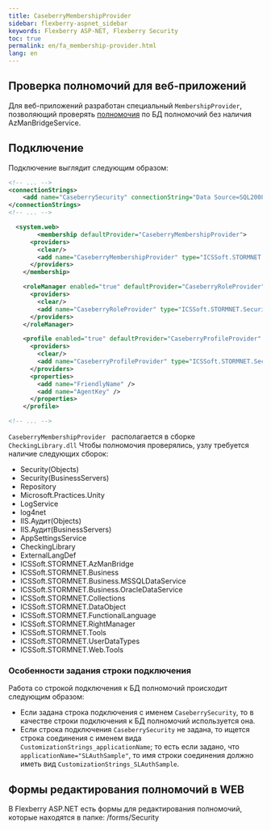 ```yaml
---
title: CaseberryMembershipProvider 
sidebar: flexberry-aspnet_sidebar
keywords: Flexberry ASP-NET, Flexberry Security
toc: true
permalink: en/fa_membership-provider.html
lang: en
---
```


## Проверка полномочий для веб-приложений

Для веб-приложений разработан специальный `MembershipProvider`, позволяющий проверять [полномочия](efs_right-manager-module.html) по БД полномочий без наличия AzManBridgeService.

## Подключение

Подключение выглядит следующим образом:

``` xml
<!-- ... -->
<connectionStrings>
    <add name="CaseberrySecurity" connectionString="Data Source=SQL2008R2;Initial Catalog=Test;Integrated Security=False;USER ID=editor;Password=123456;" providerName="ICSSoft.STORMNET.Business.MSSQLDataService, ICSSoft.STORMNET.Business.MSSQLDataService, Version=1.0.0.1, Culture=neutral, PublicKeyToken=49b42003269a4a66"/>
</connectionStrings>
<!-- ... -->

  <system.web>
        <membership defaultProvider="CaseberryMembershipProvider">
      <providers>
        <clear/>
        <add name="CaseberryMembershipProvider" type="ICSSoft.STORMNET.Security.CaseberryMembershipProvider" applicationName="SLAuthSample"/>
      </providers>
    </membership>

    <roleManager enabled="true" defaultProvider="CaseberryRoleProvider">
      <providers>
        <clear/>
        <add name="CaseberryRoleProvider" type="ICSSoft.STORMNET.Security.CaseberryRoleProvider" applicationName="SLAuthSample" />
      </providers>
    </roleManager>

    <profile enabled="true" defaultProvider="CaseberryProfileProvider" automaticSaveEnabled="false">
      <providers>
        <clear/>
        <add name="CaseberryProfileProvider" type="ICSSoft.STORMNET.Security.CaseberryProfileProvider" applicationName="SLAuthSample"/>
      </providers>
      <properties>
        <add name="FriendlyName" />
        <add name="AgentKey" />
      </properties>
    </profile>

<!-- ... -->
```

`CaseberryMembershipProvider ` располагается в сборке `CheckingLibrary.dll`
Чтобы полномочия проверялись, узлу требуется наличие следующих сборок:

* Security(Objects)
* Security(BusinessServers)
* Repository
* Microsoft.Practices.Unity
* LogService
* log4net
* IIS.Аудит(Objects)
* IIS.Аудит(BusinessServers)
* AppSettingsService
* CheckingLibrary
* ExternalLangDef
* ICSSoft.STORMNET.AzManBridge
* ICSSoft.STORMNET.Business
* ICSSoft.STORMNET.Business.MSSQLDataService
* ICSSoft.STORMNET.Business.OracleDataService
* ICSSoft.STORMNET.Collections
* ICSSoft.STORMNET.DataObject
* ICSSoft.STORMNET.FunctionalLanguage
* ICSSoft.STORMNET.RightManager
* ICSSoft.STORMNET.Tools
* ICSSoft.STORMNET.UserDataTypes
* ICSSoft.STORMNET.Web.Tools

### Особенности задания строки подключения

Работа со строкой подключения к БД полномочий происходит следующим образом:

* Если задана строка подключения с именем `CaseberrySecurity`, то в качестве строки подключения к БД полномочий используется она.
* Если строка подключения `CaseberrySecurity` не задана, то ищется строка соединения с именем  вида `CustomizationStrings_applicationName`; то есть если задано, что `applicationName="SLAuthSample"`, то имя строки соединения должно иметь вид `CustomizationStrings_SLAuthSample`.

## Формы редактирования полномочий в WEB

В Flexberry ASP.NET есть формы для редактирования полномочий, которые находятся в папке: /forms/Security
